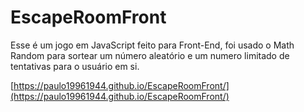 # EscapeRoomFront

Esse é um jogo em JavaScript feito para Front-End, foi usado o Math Random para sortear um número aleatório e um numero limitado de tentativas para o usuário em si.

[https://paulo19961944.github.io/EscapeRoomFront/](https://paulo19961944.github.io/EscapeRoomFront/)
